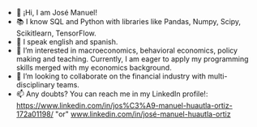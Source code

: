 - 👋 ¡Hi, I am José Manuel!
- 📚 I know SQL and Python with libraries like Pandas, Numpy, Scipy, Scikitlearn, TensorFlow. 
- 📣 I speak english and spanish. 
- 👀 I’m interested in macroeconomics, behavioral economics, policy making and teaching. Currently, I am eager to apply my programming skills merged with my economics background.
- 💞️ I’m looking to collaborate on the financial industry with multi-disciplinary teams.
- 📫 Any doubts? You can reach me in my LinkedIn profile!: https://www.linkedin.com/in/jos%C3%A9-manuel-huautla-ortiz-172a01198/ "or" www.linkedin.com/in/josé-manuel-huautla-ortiz


 
<!---
JMhuautla/JMhuautla is a ✨ special ✨ repository because its `README.md` (this file) appears on your GitHub profile.
You can click the Preview link to take a look at your changes.
--->
